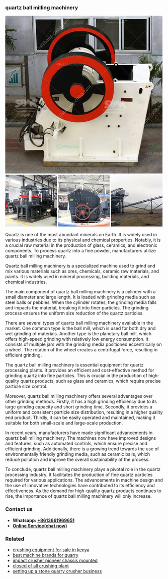 <h3>quartz ball milling machinery</h3><img src='1708322865.jpg' alt=''><p>Quartz is one of the most abundant minerals on Earth. It is widely used in various industries due to its physical and chemical properties. Notably, it is a crucial raw material in the production of glass, ceramics, and electronic components. To process quartz into a fine powder, manufacturers utilize quartz ball milling machinery.</p><p>Quartz ball milling machinery is a specialized machine used to grind and mix various materials such as ores, chemicals, ceramic raw materials, and paints. It is widely used in mineral processing, building materials, and chemical industries.</p><p>The main component of quartz ball milling machinery is a cylinder with a small diameter and large length. It is loaded with grinding media such as steel balls or pebbles. When the cylinder rotates, the grinding media falls and impacts the material, breaking it into finer particles. The grinding process ensures the uniform size reduction of the quartz particles.</p><p>There are several types of quartz ball milling machinery available in the market. One common type is the ball mill, which is used for both dry and wet grinding of materials. Another type is the planetary ball mill, which offers high-speed grinding with relatively low energy consumption. It consists of multiple jars with the grinding media positioned eccentrically on a wheel. The rotation of the wheel creates a centrifugal force, resulting in efficient grinding.</p><p>The quartz ball milling machinery is essential equipment for quartz processing plants. It provides an efficient and cost-effective method for grinding quartz into fine particles. This is crucial in the production of high-quality quartz products, such as glass and ceramics, which require precise particle size control.</p><p>Moreover, quartz ball milling machinery offers several advantages over other grinding methods. Firstly, it has a high grinding efficiency due to its large grinding capacity and short grinding time. Secondly, it provides a uniform and consistent particle size distribution, resulting in a higher quality end product. Thirdly, it can be easily operated and maintained, making it suitable for both small-scale and large-scale production.</p><p>In recent years, manufacturers have made significant advancements in quartz ball milling machinery. The machines now have improved designs and features, such as automated controls, which ensure precise and efficient grinding. Additionally, there is a growing trend towards the use of environmentally friendly grinding media, such as ceramic balls, which reduce pollution and improve the overall sustainability of the process.</p><p>To conclude, quartz ball milling machinery plays a pivotal role in the quartz processing industry. It facilitates the production of fine quartz particles required for various applications. The advancements in machine design and the use of innovative technologies have contributed to its efficiency and effectiveness. As the demand for high-quality quartz products continues to rise, the importance of quartz ball milling machinery will only increase.</p><h3>Contact us</h3><ul><li><strong>Whatsapp:&nbsp;<a href="https://wa.me/8613661969651">+8613661969651</a></strong></li><li><a href="https://swt.shibang-china.com/?git&amp;zhl&amp;quartz ball milling machinery"><strong>Online Service(chat now)</strong></a></li></ul><h3>Related</h3><ul><li><a href='crushing equipment for sale in kenya.md'>crushing equipment for sale in kenya</a></li><li><a href='best machine brands for quarry.md'>best machine brands for quarry</a></li><li><a href='impact crusher pioneer chassis mounted.md'>impact crusher pioneer chassis mounted</a></li><li><a href='closed of all crushing plant.md'>closed of all crushing plant</a></li><li><a href='setting up a stone quarry crusher business.md'>setting up a stone quarry crusher business</a></li></ul>